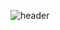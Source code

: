 ![header](https://capsule-render.vercel.app/api?type=wave&color=auto&height=300&section=header&text=TaeJun'sGitHub&fontSize=90)
